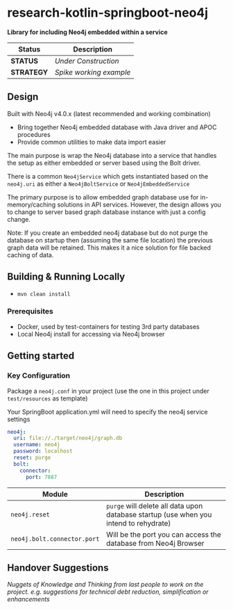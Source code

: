 # research-kotlin-springboot-neo4j

**Library for including Neo4j embedded within a service**

Status        | Description
------------- | ------------- 
**STATUS**    | _Under Construction_
**STRATEGY**  | _Spike working example_

## Design

Built with Neo4j v4.0.x (latest recommended and working combination)

* Bring together Neo4j embedded database with Java driver and APOC procedures
* Provide common utilities to make data import easier

The main purpose is wrap the Neo4j database into a service that handles the
setup as either embedded or server based using the Bolt driver.

There is a common `Neo4jService` which gets instantiated based on the `neo4j.uri`
as either a `Neo4jBoltService` or `Neo4jEmbeddedService`

The primary purpose is to allow embedded graph database use for in-memory/caching
solutions in API services.  However, the design allows you to change to server based
graph database instance with just a config change.

Note:  If you create an embedded neo4j database but do not purge the database on startup
then (assuming the same file location) the previous graph data will be retained.
This makes it a nice solution for file backed caching of data. 

## Building & Running Locally

* `mvn clean install`

### Prerequisites

* Docker, used by test-containers for testing 3rd party databases
* Local Neo4j install for accessing via Neo4j browser

## Getting started

### Key Configuration

Package a `neo4j.conf` in your project (use the one in this project under `test/resources` as template)

Your SpringBoot application.yml will need to specify the neo4j service settings
```yaml
neo4j:
  uri: file://./target/neo4j/graph.db
  username: neo4j
  password: localhost
  reset: purge
  bolt:
    connector:
      port: 7887
```

Module                       | Description
---------------------------- | ------------- 
`neo4j.reset`                | `purge` will delete all data upon database startup (use when you intend to rehydrate)
`neo4j.bolt.connector.port`  | Will be the port you can access the database from Neo4j Browser


## Handover Suggestions

_Nuggets of Knowledge and Thinking from last people to work on the project._
_e.g. suggestions for technical debt reduction, simplification or enhancements_


